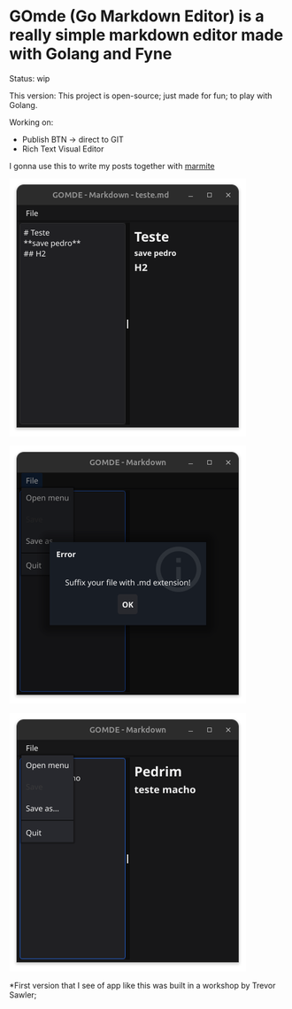 #  GOmde (Go Markdown Editor) is a really simple markdown editor made with Golang and Fyne

Status: wip 

This version: This project is open-source; just made for fun; to play with Golang. 

Working on:
- Publish BTN -> direct to GIT
- Rich Text Visual Editor

I gonna use this to write my posts together with [marmite](https://github.com/rochacbruno/marmite)

![savePedro](https://raw.githubusercontent.com/brunobarros2093/gomde/refs/heads/main/public/prints/savePedro.png)

![Suffix](public/prints/prints.png)

![Menu](public/prints/menu.png)


*First version that I see of app like this was built in a workshop by Trevor Sawler;
